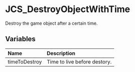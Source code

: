 # JCS_DestroyObjectWithTime

Destroy the game object after a certain time.

## Variables

| Name | Description |
|:---|:---|
| timeToDestroy | Time to live before destory. |
